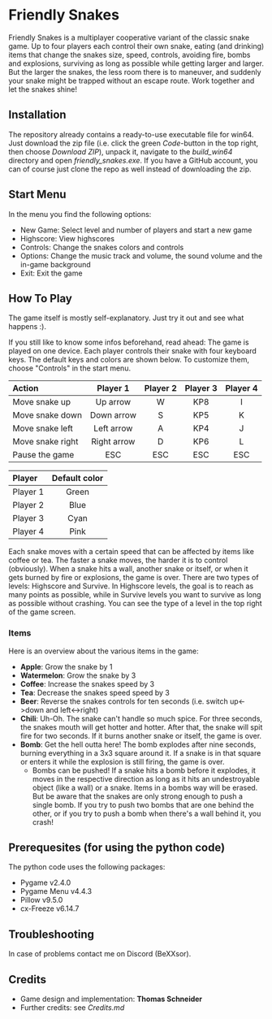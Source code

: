 # Friendly Snakes
Friendly Snakes is a multiplayer cooperative variant of the classic snake game. Up to four players each control their own snake, eating (and drinking) items that change the snakes size, speed, controls, avoiding fire, bombs and explosions, surviving as long as possible while getting larger and larger. But the larger the snakes, the less room there is to maneuver, and suddenly your snake might be trapped without an escape route. Work together and let the snakes shine!

## Installation
The repository already contains a ready-to-use executable file for win64. Just download the zip file (i.e. click the green *Code*-button in the top right, then choose *Download ZIP*), unpack it, navigate to the *build_win64* directory and open *friendly_snakes.exe*.
If you have a GitHub account, you can of course just clone the repo as well instead of downloading the zip.

## Start Menu
In the menu you find the following options:
- New Game: Select level and number of players and start a new game
- Highscore: View highscores
- Controls: Change the snakes colors and controls
- Options: Change the music track and volume, the sound volume and the in-game background
- Exit: Exit the game

## How To Play
The game itself is mostly self-explanatory. Just try it out and see what happens :).

If you still like to know some infos beforehand, read ahead:
The game is played on one device. Each player controls their snake with four keyboard keys. The default keys and colors are shown below. To customize them, choose "Controls" in the start menu.

|Action|Player 1|Player 2|Player 3|Player 4|
|:-----|:------:|:------:|:------:|:------:|
|Move snake up|Up arrow|W|KP8|I|
|Move snake down|Down arrow|S|KP5|K|
|Move snake left|Left arrow|A|KP4|J|
|Move snake right|Right arrow|D|KP6|L|
|Pause the game|ESC|ESC|ESC|ESC|

|Player|Default color|
|:-----|:------:|
|Player 1|Green|
|Player 2|Blue|
|Player 3|Cyan|
|Player 4|Pink|

Each snake moves with a certain speed that can be affected by items like coffee or tea. The faster a snake moves, the harder it is to control (obviously). When a snake hits a wall, another snake or itself, or when it gets burned by fire or explosions, the game is over.
There are two types of levels: Highscore and Survive. In Highscore levels, the goal is to reach as many points as possible, while in Survive levels you want to survive as long as possible without crashing. You can see the type of a level in the top right of the game screen.

### Items
Here is an overview about the various items in the game:
- **Apple**: Grow the snake by 1
- **Watermelon**: Grow the snake by 3
- **Coffee**: Increase the snakes speed by 3
- **Tea**: Decrease the snakes speed speed by 3
- **Beer**: Reverse the snakes controls for ten seconds (i.e. switch up<->down and left<->right)
- **Chili**: Uh-Oh. The snake can't handle so much spice. For three seconds, the snakes mouth will get hotter and hotter. After that, the snake will spit fire for two seconds. If it burns another snake or itself, the game is over.
- **Bomb**: Get the hell outta here! The bomb explodes after nine seconds, burning everything in a 3x3 square around it. If a snake is in that square or enters it while the explosion is still firing, the game is over.
  - Bombs can be pushed! If a snake hits a bomb before it explodes, it moves in the respective direction as long as it hits an undestroyable object (like a wall) or a snake. Items in a bombs way will be erased. But be aware that the snakes are only strong enough to push a single bomb. If you try to push two bombs that are one behind the other, or if you try to push a bomb when there's a wall behind it, you crash!

## Prerequesites (for using the python code)
The python code uses the following packages:
- Pygame v2.4.0
- Pygame Menu v4.4.3
- Pillow v9.5.0
- cx-Freeze v6.14.7

## Troubleshooting
In case of problems contact me on Discord (BeXXsor).

## Credits
- Game design and implementation: **Thomas Schneider**
- Further credits: see *Credits.md*
